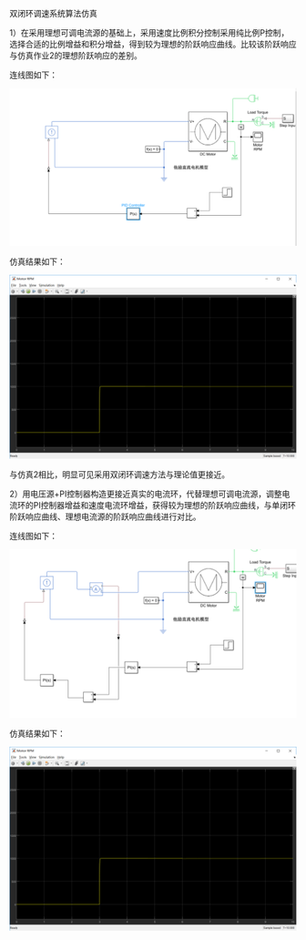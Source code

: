 双闭环调速系统算法仿真

1）在采用理想可调电流源的基础上，采用速度比例积分控制采用纯比例P控制，选择合适的比例增益和积分增益，得到较为理想的阶跃响应曲线。比较该阶跃响应与仿真作业2的理想阶跃响应的差别。

连线图如下：

![image](https://github.com/19xp98/homework/blob/master/U201615654/%E4%BB%BF%E7%9C%9F%E4%BD%9C%E4%B8%9A3-%E7%9B%B4%E6%B5%81%E5%8F%8C%E9%97%AD%E7%8E%AF%E8%B0%83%E9%80%9F/1.%E7%94%B5%E8%B7%AF.png)

仿真结果如下：

![image](https://github.com/19xp98/homework/blob/master/U201615654/%E4%BB%BF%E7%9C%9F%E4%BD%9C%E4%B8%9A3-%E7%9B%B4%E6%B5%81%E5%8F%8C%E9%97%AD%E7%8E%AF%E8%B0%83%E9%80%9F/1.%E7%BB%93%E6%9E%9C.png)

与仿真2相比，明显可见采用双闭环调速方法与理论值更接近。


2）用电压源+PI控制器构造更接近真实的电流环，代替理想可调电流源，调整电流环的PI控制器增益和速度电流环增益，获得较为理想的阶跃响应曲线，与单闭环阶跃响应曲线、理想电流源的阶跃响应曲线进行对比。

连线图如下：

![image](https://github.com/19xp98/homework/blob/master/U201615654/%E4%BB%BF%E7%9C%9F%E4%BD%9C%E4%B8%9A3-%E7%9B%B4%E6%B5%81%E5%8F%8C%E9%97%AD%E7%8E%AF%E8%B0%83%E9%80%9F/2.dianlutu.png)

仿真结果如下：

![image](https://github.com/19xp98/homework/blob/master/U201615654/%E4%BB%BF%E7%9C%9F%E4%BD%9C%E4%B8%9A3-%E7%9B%B4%E6%B5%81%E5%8F%8C%E9%97%AD%E7%8E%AF%E8%B0%83%E9%80%9F/2.%E7%BB%93%E6%9E%9C.png)
